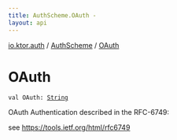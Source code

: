 ```yaml
---
title: AuthScheme.OAuth - 
layout: api
---
```


<div class='api-docs-breadcrumbs'><a href="../index.html">io.ktor.auth</a> / <a href="index.html">AuthScheme</a> / <a href="./-o-auth.html">OAuth</a></div>

# OAuth

<div class="signature"><code><span class="keyword">val </span><span class="identifier">OAuth</span><span class="symbol">: </span><a href="https://kotlinlang.org/api/latest/jvm/stdlib/kotlin/-string/index.html"><span class="identifier">String</span></a></code></div>

OAuth Authentication described in the RFC-6749:

see https://tools.ietf.org/html/rfc6749

